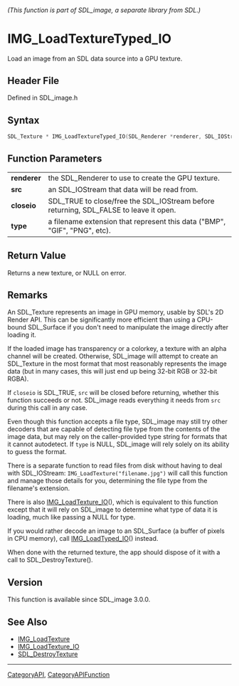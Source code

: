 ###### (This function is part of SDL_image, a separate library from SDL.)
# IMG_LoadTextureTyped_IO

Load an image from an SDL data source into a GPU texture.

## Header File

Defined in SDL_image.h

## Syntax

```c
SDL_Texture * IMG_LoadTextureTyped_IO(SDL_Renderer *renderer, SDL_IOStream *src, SDL_bool closeio, const char *type);

```

## Function Parameters

|                  |                                                                                       |
| ---------------- | ------------------------------------------------------------------------------------- |
| **renderer**     | the SDL_Renderer to use to create the GPU texture.                                    |
| **src**          | an SDL_IOStream that data will be read from.                                          |
| **closeio**      | SDL_TRUE to close/free the SDL_IOStream before returning, SDL_FALSE to leave it open. |
| **type**         | a filename extension that represent this data ("BMP", "GIF", "PNG", etc).             |

## Return Value

Returns a new texture, or NULL on error.

## Remarks

An SDL_Texture represents an image in GPU memory, usable by SDL's 2D Render
API. This can be significantly more efficient than using a CPU-bound
SDL_Surface if you don't need to manipulate the image directly after
loading it.

If the loaded image has transparency or a colorkey, a texture with an alpha
channel will be created. Otherwise, SDL_image will attempt to create an
SDL_Texture in the most format that most reasonably represents the image
data (but in many cases, this will just end up being 32-bit RGB or 32-bit
RGBA).

If `closeio` is SDL_TRUE, `src` will be closed before returning, whether
this function succeeds or not. SDL_image reads everything it needs from
`src` during this call in any case.

Even though this function accepts a file type, SDL_image may still try
other decoders that are capable of detecting file type from the contents of
the image data, but may rely on the caller-provided type string for formats
that it cannot autodetect. If `type` is NULL, SDL_image will rely solely on
its ability to guess the format.

There is a separate function to read files from disk without having to deal
with SDL_IOStream: `IMG_LoadTexture("filename.jpg")` will call this
function and manage those details for you, determining the file type from
the filename's extension.

There is also [IMG_LoadTexture_IO](IMG_LoadTexture_IO)(), which is
equivalent to this function except that it will rely on SDL_image to
determine what type of data it is loading, much like passing a NULL for
type.

If you would rather decode an image to an SDL_Surface (a buffer of pixels
in CPU memory), call [IMG_LoadTyped_IO](IMG_LoadTyped_IO)() instead.

When done with the returned texture, the app should dispose of it with a
call to SDL_DestroyTexture().

## Version

This function is available since SDL_image 3.0.0.

## See Also

* [IMG_LoadTexture](IMG_LoadTexture)
* [IMG_LoadTexture_IO](IMG_LoadTexture_IO)
* [SDL_DestroyTexture](SDL_DestroyTexture)

----
[CategoryAPI](CategoryAPI), [CategoryAPIFunction](CategoryAPIFunction)

